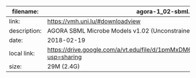 filename:    | agora-1_02-sbml.tar.xz
-------------|-------------------------------------------------------------
link:        | https://vmh.uni.lu/#downloadview
description: | AGORA SBML Microbe Models v1.02 (Unconstrained)
date:        | 2018-02-19
local link:  | https://drive.google.com/a/vt.edu/file/d/1pmMxDM6aCQ56liviR8cctDRdz5XBBQ0B/view?usp=sharing
size:        | 29M (2.4G)


